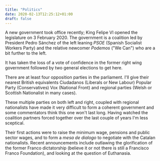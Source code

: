 ```yaml
---
title: "Politics"
date: 2020-02-13T12:25:12+01:00
draft: false
---
```


A new government took office recently; King Felipe VI opened the legislature on 3 February 2020. The government is a coalition led by President Pedro Sánchez of the left leaning _PSOE_ (Spanish Socialist Workers Party) and the relative newcomer _Podemos_ ("We Can") who are a bit further to the left.

It has taken the loss of a vote of confidence in the former right wing government followed by two general elections to get here.  

There are at least four opposition parties in the parliament.  I'll give their nearest British equivalents Ciudadanos (Liberals or New Labour) Popular Party (Conservatives) Vox (National Front) and regional parties (Welsh or Scottish Nationalist in many cases).

These multiple parties on both left and right, coupled with regional nationalists have made it very difficult to form a coherent government and some commentators think this one won't last long.  Having watched the coalition partners forced together over the last couple of years I'm less sceptical.

Their first actions were to raise the minimum wage, pensions and public sector wages, and to form a _mesa de dialogo_ to negotiate with the Catalan nationalists.  Recent announcements include outlawing the glorification of the former Franco dictatorship (believe it or not there is still a Francisco Franco Foundation), and looking at the question of Euthanasia.
